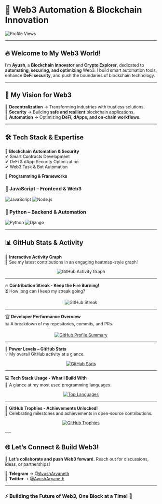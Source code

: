 # 🚀 **Web3 Automation & Blockchain Innovation**  

![Profile Views](https://komarev.com/ghpvc/?username=ayusharyaneth&color=blue)  

---

## 🔥 **Welcome to My Web3 World!**  
I’m **Ayush**, a **Blockchain Innovator** and **Crypto Explorer**, dedicated to **automating, securing, and optimizing** Web3. I build smart automation tools, enhance **DeFi security**, and push the boundaries of blockchain technology.  

---

## 🌟 **My Vision for Web3**  

🔹 **Decentralization** → Transforming industries with trustless solutions.  
🔹 **Security** → Building **safe and resilient** blockchain applications.  
🔹 **Automation** → Optimizing **DeFi, dApps, and on-chain workflows**.  

---

## 🛠 **Tech Stack & Expertise**  

🚀 **Blockchain Automation & Security**  
✔ Smart Contracts Development  
✔ DeFi & dApp Security Optimization  
✔ Web3 Task & Bot Automation  

🎯 **Programming & Frameworks**  

### **🔹 JavaScript – Frontend & Web3**  
<p align="left">  
  <img src="https://img.shields.io/badge/JavaScript-F7DF1E?style=for-the-badge&logo=javascript&logoColor=black" alt="JavaScript" />  
  <img src="https://img.shields.io/badge/Node.js-339933?style=for-the-badge&logo=nodedotjs&logoColor=white" alt="Node.js" />  
</p>  

### **🔹 Python – Backend & Automation**  
<p align="left">  
  <img src="https://img.shields.io/badge/Python-3776AB?style=for-the-badge&logo=python&logoColor=white" alt="Python" />  
  <img src="https://img.shields.io/badge/Django-092D3F?style=for-the-badge&logo=django&logoColor=white" alt="Django" />  
</p>  

---

## 📊 **GitHub Stats & Activity**  

🎯 **Interactive Activity Graph**  
🚀 See my latest contributions in an engaging heatmap-style graph!  
<p align="center">
  <img src="https://github-readme-activity-graph.vercel.app/graph?username=ayusharyaneth&theme=github-dark&hide_border=true" alt="GitHub Activity Graph" />
</p>

---

🔥 **Contribution Streak - Keep the Fire Burning!**  
⏳ How long can I keep my streak going?  
<p align="center">
  <img src="https://github-readme-streak-stats.herokuapp.com/?user=ayusharyaneth&theme=radical&hide_border=true" alt="GitHub Streak" />
</p>

---

🏆 **Developer Performance Overview**  
📊 A breakdown of my repositories, commits, and PRs.  
<p align="center">
  <a href="https://github.com/ayusharyaneth">
    <img src="https://github-profile-summary-cards.vercel.app/api/cards/profile-details?username=ayusharyaneth&theme=github_dark" alt="GitHub Profile Summary" />
  </a>
</p>

---

🚀 **Power Levels – GitHub Stats**  
💡 My overall GitHub activity at a glance.  
<p align="center">
  <a href="https://github.com/ayusharyaneth">
    <img src="https://github-readme-stats.vercel.app/api?username=ayusharyaneth&show_icons=true&count_private=true&theme=radical&hide_border=true&card_width=500" alt="GitHub Stats" />
  </a>
</p>

---

💻 **Tech Stack Usage - What I Build With**  
🎯 A glance at my most used programming languages.  
<p align="center">
  <a href="https://github.com/ayusharyaneth">
    <img src="https://github-readme-stats.vercel.app/api/top-langs/?username=ayusharyaneth&langs_count=8&theme=radical&hide_title=true&hide_border=true&layout=compact&card_width=500" alt="Top Languages" />
  </a>
</p>

---

🚀 **GitHub Trophies - Achievements Unlocked!**  
🏅 Celebrating milestones and achievements in open-source contributions.  
<p align="center">
  <a href="https://github.com/ryo-ma/github-profile-trophy">
    <img src="https://github-profile-trophy.vercel.app/?username=ayusharyaneth&theme=radical&no-frame=true&margin-w=5&column=6" alt="GitHub Trophies" />
  </a>
</p>
---

## 🌐 **Let’s Connect & Build Web3!**  

🚀 **Let’s collaborate and push Web3 forward.** Reach out for discussions, ideas, or partnerships!  

🔹 **Telegram** → [@AyushAryaneth](https://t.me/AyushAryaneth)  
🔹 **Twitter** → [@AyushAryaneth](https://twitter.com/AyushAryaneth)  

---

### ⚡ **Building the Future of Web3, One Block at a Time!** 🚀